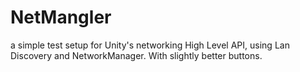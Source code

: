 # NetMangler
a simple test setup for Unity's networking High Level API, using Lan Discovery and NetworkManager.  With slightly better buttons. 
